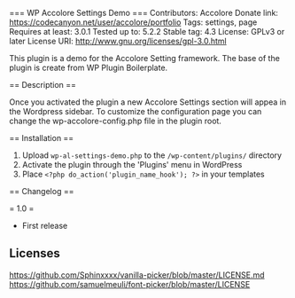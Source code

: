 === WP Accolore Settings Demo ===
Contributors: Accolore
Donate link: https://codecanyon.net/user/accolore/portfolio
Tags: settings, page
Requires at least: 3.0.1
Tested up to: 5.2.2
Stable tag: 4.3
License: GPLv3 or later
License URI: http://www.gnu.org/licenses/gpl-3.0.html

This plugin is a demo for the Accolore Setting framework. The base of the plugin is create from WP Plugin Boilerplate.

== Description ==

Once you activated the plugin a new Accolore Settings section will appea in the Wordpress sidebar.
To customize the configuration page you can change the wp-accolore-config.php file in the plugin root.

== Installation ==

1. Upload `wp-al-settings-demo.php` to the `/wp-content/plugins/` directory
1. Activate the plugin through the 'Plugins' menu in WordPress
1. Place `<?php do_action('plugin_name_hook'); ?>` in your templates

== Changelog ==

= 1.0 =
* First release

Licenses
--------

https://github.com/Sphinxxxx/vanilla-picker/blob/master/LICENSE.md
https://github.com/samuelmeuli/font-picker/blob/master/LICENSE
